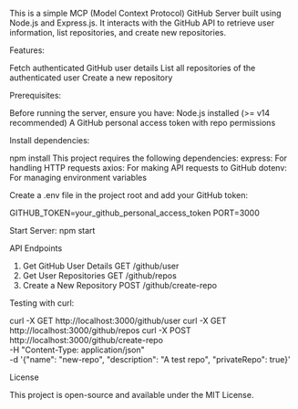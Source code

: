 This is a simple MCP (Model Context Protocol) GitHub Server built using Node.js and Express.js. It interacts with the GitHub API to retrieve user information, list repositories, and create new repositories.

Features:

Fetch authenticated GitHub user details
List all repositories of the authenticated user
Create a new repository

Prerequisites:

Before running the server, ensure you have:
Node.js installed (>= v14 recommended)
A GitHub personal access token with repo permissions

Install dependencies:

npm install
This project requires the following dependencies:
express: For handling HTTP requests
axios: For making API requests to GitHub
dotenv: For managing environment variables

Create a .env file in the project root and add your GitHub token:

GITHUB_TOKEN=your_github_personal_access_token
PORT=3000

Start Server:
npm start

API Endpoints
1. Get GitHub User Details
GET /github/user
2. Get User Repositories
GET /github/repos
3. Create a New Repository
POST /github/create-repo

Testing with curl:

curl -X GET http://localhost:3000/github/user
curl -X GET http://localhost:3000/github/repos
curl -X POST http://localhost:3000/github/create-repo \
-H "Content-Type: application/json" \
-d '{"name": "new-repo", "description": "A test repo", "privateRepo": true}'

License

This project is open-source and available under the MIT License.


